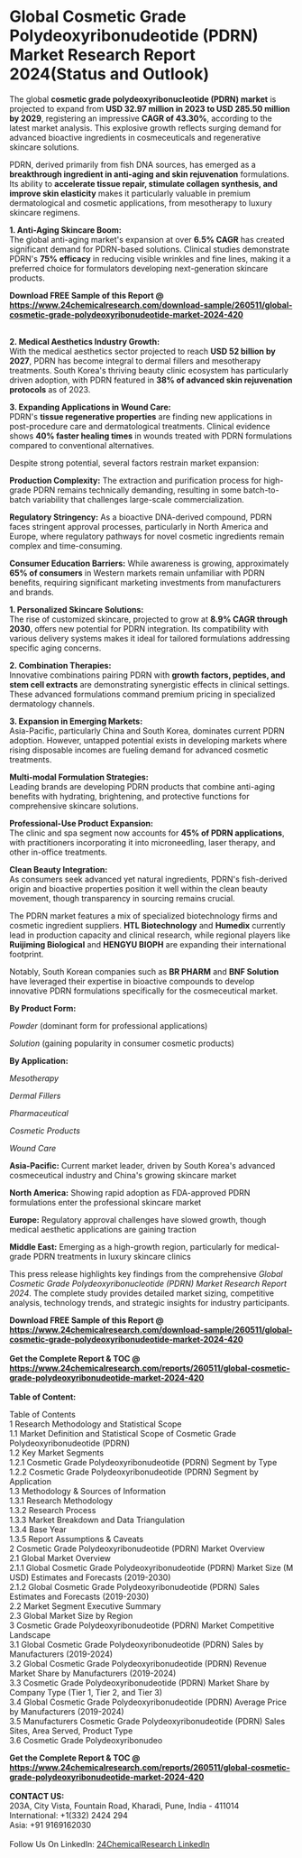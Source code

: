 <h1>Global Cosmetic Grade Polydeoxyribonudeotide (PDRN) Market Research Report 2024(Status and Outlook)</h1><p>The global <strong>cosmetic grade polydeoxyribonucleotide (PDRN) market</strong> is projected to expand from <strong>USD 32.97 million in 2023 to USD 285.50 million by 2029</strong>, registering an impressive <strong>CAGR of 43.30%</strong>, according to the latest market analysis. This explosive growth reflects surging demand for advanced bioactive ingredients in cosmeceuticals and regenerative skincare solutions.</p><p>PDRN, derived primarily from fish DNA sources, has emerged as a <strong>breakthrough ingredient in anti-aging and skin rejuvenation</strong> formulations. Its ability to <strong>accelerate tissue repair, stimulate collagen synthesis, and improve skin elasticity</strong> makes it particularly valuable in premium dermatological and cosmetic applications, from mesotherapy to luxury skincare regimens.</p><p><strong>1. Anti-Aging Skincare Boom:</strong><br>
The global anti-aging market's expansion at over <strong>6.5% CAGR</strong> has created significant demand for PDRN-based solutions. Clinical studies demonstrate PDRN's <strong>75% efficacy</strong> in reducing visible wrinkles and fine lines, making it a preferred choice for formulators developing next-generation skincare products.</p><div><b>Download FREE Sample of this Report @ 
            <a href="https://www.24chemicalresearch.com/download-sample/260511/global-cosmetic-grade-polydeoxyribonudeotide-market-2024-420">
            https://www.24chemicalresearch.com/download-sample/260511/global-cosmetic-grade-polydeoxyribonudeotide-market-2024-420</a></b></div><br><p><strong>2. Medical Aesthetics Industry Growth:</strong><br>
With the medical aesthetics sector projected to reach <strong>USD 52 billion by 2027</strong>, PDRN has become integral to dermal fillers and mesotherapy treatments. South Korea's thriving beauty clinic ecosystem has particularly driven adoption, with PDRN featured in <strong>38% of advanced skin rejuvenation protocols</strong> as of 2023.</p><p><strong>3. Expanding Applications in Wound Care:</strong><br>
PDRN's <strong>tissue regenerative properties</strong> are finding new applications in post-procedure care and dermatological treatments. Clinical evidence shows <strong>40% faster healing times</strong> in wounds treated with PDRN formulations compared to conventional alternatives.</p><p>Despite strong potential, several factors restrain market expansion:</p><p><strong>Production Complexity:</strong> The extraction and purification process for high-grade PDRN remains technically demanding, resulting in some batch-to-batch variability that challenges large-scale commercialization.</p><p><strong>Regulatory Stringency:</strong> As a bioactive DNA-derived compound, PDRN faces stringent approval processes, particularly in North America and Europe, where regulatory pathways for novel cosmetic ingredients remain complex and time-consuming.</p><p><strong>Consumer Education Barriers:</strong> While awareness is growing, approximately <strong>65% of consumers</strong> in Western markets remain unfamiliar with PDRN benefits, requiring significant marketing investments from manufacturers and brands.</p><p><strong>1. Personalized Skincare Solutions:</strong><br>
The rise of customized skincare, projected to grow at <strong>8.9% CAGR through 2030</strong>, offers new potential for PDRN integration. Its compatibility with various delivery systems makes it ideal for tailored formulations addressing specific aging concerns.</p><p><strong>2. Combination Therapies:</strong><br>
Innovative combinations pairing PDRN with <strong>growth factors, peptides, and stem cell extracts</strong> are demonstrating synergistic effects in clinical settings. These advanced formulations command premium pricing in specialized dermatology channels.</p><p><strong>3. Expansion in Emerging Markets:</strong><br>
Asia-Pacific, particularly China and South Korea, dominates current PDRN adoption. However, untapped potential exists in developing markets where rising disposable incomes are fueling demand for advanced cosmetic treatments.</p><p><strong>Multi-modal Formulation Strategies:</strong><br>
    Leading brands are developing PDRN products that combine anti-aging benefits with hydrating, brightening, and protective functions for comprehensive skincare solutions.</p><p><strong>Professional-Use Product Expansion:</strong><br>
    The clinic and spa segment now accounts for <strong>45% of PDRN applications</strong>, with practitioners incorporating it into microneedling, laser therapy, and other in-office treatments.</p><p><strong>Clean Beauty Integration:</strong><br>
    As consumers seek advanced yet natural ingredients, PDRN's fish-derived origin and bioactive properties position it well within the clean beauty movement, though transparency in sourcing remains crucial.</p><p>The PDRN market features a mix of specialized biotechnology firms and cosmetic ingredient suppliers. <strong>HTL Biotechnology</strong> and <strong>Humedix</strong> currently lead in production capacity and clinical research, while regional players like <strong>Ruijiming Biological</strong> and <strong>HENGYU BIOPH</strong> are expanding their international footprint.</p><p>Notably, South Korean companies such as <strong>BR PHARM</strong> and <strong>BNF Solution</strong> have leveraged their expertise in bioactive compounds to develop innovative PDRN formulations specifically for the cosmeceutical market.</p><p><strong>By Product Form:</strong></p><p><em>Powder</em> (dominant form for professional applications)</p><p><em>Solution</em> (gaining popularity in consumer cosmetic products)</p><p><strong>By Application:</strong></p><p><em>Mesotherapy</em></p><p><em>Dermal Fillers</em></p><p><em>Pharmaceutical</em></p><p><em>Cosmetic Products</em></p><p><em>Wound Care</em></p><p><strong>Asia-Pacific:</strong> Current market leader, driven by South Korea's advanced cosmeceutical industry and China's growing skincare market</p><p><strong>North America:</strong> Showing rapid adoption as FDA-approved PDRN formulations enter the professional skincare market</p><p><strong>Europe:</strong> Regulatory approval challenges have slowed growth, though medical aesthetic applications are gaining traction</p><p><strong>Middle East:</strong> Emerging as a high-growth region, particularly for medical-grade PDRN treatments in luxury skincare clinics</p><p>This press release highlights key findings from the comprehensive <em>Global Cosmetic Grade Polydeoxyribonucleotide (PDRN) Market Research Report 2024</em>. The complete study provides detailed market sizing, competitive analysis, technology trends, and strategic insights for industry participants.</p><div><b>Download FREE Sample of this Report @ 
            <a href="https://www.24chemicalresearch.com/download-sample/260511/global-cosmetic-grade-polydeoxyribonudeotide-market-2024-420">
            https://www.24chemicalresearch.com/download-sample/260511/global-cosmetic-grade-polydeoxyribonudeotide-market-2024-420</a></b></div><br><div><b>Get the Complete Report & TOC @ 
            <a href="https://www.24chemicalresearch.com/reports/260511/global-cosmetic-grade-polydeoxyribonudeotide-market-2024-420">
            https://www.24chemicalresearch.com/reports/260511/global-cosmetic-grade-polydeoxyribonudeotide-market-2024-420</a></b></div><br>
            <b>Table of Content:</b><p>Table of Contents<br />
1 Research Methodology and Statistical Scope<br />
1.1 Market Definition and Statistical Scope of Cosmetic Grade Polydeoxyribonudeotide (PDRN)<br />
1.2 Key Market Segments<br />
1.2.1 Cosmetic Grade Polydeoxyribonudeotide (PDRN) Segment by Type<br />
1.2.2 Cosmetic Grade Polydeoxyribonudeotide (PDRN) Segment by Application<br />
1.3 Methodology & Sources of Information<br />
1.3.1 Research Methodology<br />
1.3.2 Research Process<br />
1.3.3 Market Breakdown and Data Triangulation<br />
1.3.4 Base Year<br />
1.3.5 Report Assumptions & Caveats<br />
2 Cosmetic Grade Polydeoxyribonudeotide (PDRN) Market Overview<br />
2.1 Global Market Overview<br />
2.1.1 Global Cosmetic Grade Polydeoxyribonudeotide (PDRN) Market Size (M USD) Estimates and Forecasts (2019-2030)<br />
2.1.2 Global Cosmetic Grade Polydeoxyribonudeotide (PDRN) Sales Estimates and Forecasts (2019-2030)<br />
2.2 Market Segment Executive Summary<br />
2.3 Global Market Size by Region<br />
3 Cosmetic Grade Polydeoxyribonudeotide (PDRN) Market Competitive Landscape<br />
3.1 Global Cosmetic Grade Polydeoxyribonudeotide (PDRN) Sales by Manufacturers (2019-2024)<br />
3.2 Global Cosmetic Grade Polydeoxyribonudeotide (PDRN) Revenue Market Share by Manufacturers (2019-2024)<br />
3.3 Cosmetic Grade Polydeoxyribonudeotide (PDRN) Market Share by Company Type (Tier 1, Tier 2, and Tier 3)<br />
3.4 Global Cosmetic Grade Polydeoxyribonudeotide (PDRN) Average Price by Manufacturers (2019-2024)<br />
3.5 Manufacturers Cosmetic Grade Polydeoxyribonudeotide (PDRN) Sales Sites, Area Served, Product Type<br />
3.6 Cosmetic Grade Polydeoxyribonudeo</p><div><b>Get the Complete Report & TOC @ 
            <a href="https://www.24chemicalresearch.com/reports/260511/global-cosmetic-grade-polydeoxyribonudeotide-market-2024-420">
            https://www.24chemicalresearch.com/reports/260511/global-cosmetic-grade-polydeoxyribonudeotide-market-2024-420</a></b></div><br><b>CONTACT US:</b><br>
            203A, City Vista, Fountain Road, Kharadi, Pune, India - 411014<br>
            International: +1(332) 2424 294<br>
            Asia: +91 9169162030 <br><br>
            Follow Us On LinkedIn: <a href="https://www.linkedin.com/company/24chemicalresearch/">24ChemicalResearch LinkedIn</a>